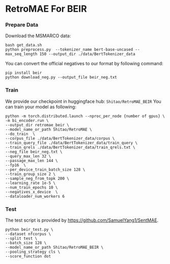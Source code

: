 # RetroMAE For BEIR


### Prepare Data

Download the MSMARCO data:
```
bash get_data.sh
python preprocess.py  --tokenizer_name bert-base-uncased --max_seq_length 150 --output_dir ./data/BertTokenizer_data
```

You can convert the official negatives to our format by following command:
```
pip install beir
python download_neg.py --output_file beir_neg.txt
```

### Train

We provide our checkpoint in huggingface hub: `Shitao/RetroMAE_BEIR`
You can train your model as following:

```
python -m torch.distributed.launch --nproc_per_node {number of gpus} \
-m bi_encoder.run \
--output_dir retromae_beir \
--model_name_or_path Shitao/RetroMAE \
--do_train  \
--corpus_file ./data/BertTokenizer_data/corpus \
--train_query_file ./data/BertTokenizer_data/train_query \
--train_qrels ./data/BertTokenizer_data/train_qrels.txt \
--neg_file beir_neg.txt \
--query_max_len 32 \
--passage_max_len 144 \
--fp16  \
--per_device_train_batch_size 128 \
--train_group_size 2 \
--sample_neg_from_topk 200 \
--learning_rate 1e-5 \
--num_train_epochs 10 \
--negatives_x_device  \
--dataloader_num_workers 6 
```

### Test
The test script is provided by https://github.com/SamuelYang1/SentMAE.
```
python beir_test.py \
--dataset nfcorpus \
--split test \
--batch_size 128 \
--model_name_or_path Shitao/RetroMAE_BEIR \
--pooling_strategy cls \
--score_function dot
```



